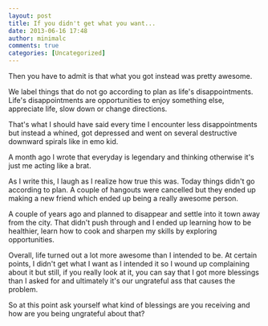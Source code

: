 ```yaml
---
layout: post
title: If you didn't get what you want...
date: 2013-06-16 17:48
author: minimalc
comments: true
categories: [Uncategorized]
---
```

Then you have to admit is that what you got instead was pretty awesome.

We label things that do not go according to plan as life's disappointments. Life's disappointments are opportunities to enjoy something else, appreciate life, slow down or change directions.

That's what I should have said every time I encounter less disappointments but instead a whined, got depressed and went on several destructive downward spirals like in emo kid.

A month ago I wrote that everyday is legendary and thinking otherwise it's just me acting like a brat.

As I write this, I laugh as I realize how true this was. Today things didn't go according to plan. A couple of hangouts were cancelled but they ended up making a new friend which ended up being a really awesome person.

A couple of years ago and planned to disappear and settle into it town away from the city. That didn't push through and I ended up learning how to be healthier, learn how to cook and sharpen my skills by exploring opportunities.

Overall, life turned out a lot more awesome than I intended to be. At certain points, I didn't get what I want as I intended it so I wound up complaining about it but still, if you really look at it, you can say that I got more blessings than I asked for and ultimately it's our ungrateful ass that causes the problem.

So at this point ask yourself what kind of blessings are you receiving and how are you being ungrateful about that?
